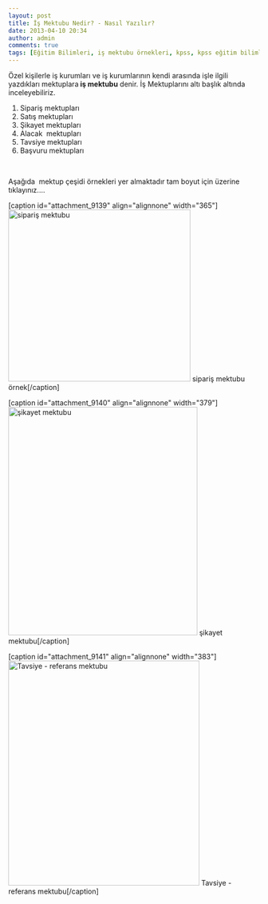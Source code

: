```yaml
---
layout: post
title: İş Mektubu Nedir? - Nasıl Yazılır?
date: 2013-04-10 20:34
author: admin
comments: true
tags: [Eğitim Bilimleri, iş mektubu örnekleri, kpss, kpss eğitim bilimleri, Makale, örnek şikayet mektubu, şikayet mektubu nedir, Son Konular]
---
```

Özel kişilerle iş kurumları ve iş kurumlarının kendi arasında işle ilgili yazdıkları mektuplara<strong> iş mektubu</strong> denir. İş Mektuplarını altı başlık altında inceleyebiliriz.
<ol>
	<li><span style="line-height: 13px;">Sipariş mektupları</span></li>
	<li>Satış mektupları</li>
	<li>Şikayet mektupları</li>
	<li>Alacak  mektupları</li>
	<li>Tavsiye mektupları</li>
	<li>Başvuru mektupları</li>
</ol>
&nbsp;

Aşağıda  mektup çeşidi örnekleri yer almaktadır tam boyut için üzerine tıklayınız....

[caption id="attachment_9139" align="alignnone" width="365"]<a href="http://egitimvaktim.com/dosyalar/2013/04/sipariş-mektubu.jpg"><img class="size-full wp-image-9139 aligncenter" alt="sipariş mektubu" src="http://egitimvaktim.com/dosyalar/2013/04/sipariş-mektubu.jpg" width="365" height="344" /></a> sipariş mektubu örnek[/caption]

[caption id="attachment_9140" align="alignnone" width="379"]<a href="http://egitimvaktim.com/dosyalar/2013/04/şikayet-mektubu.jpg"><img class="size-full wp-image-9140" alt="şikayet mektubu" src="http://egitimvaktim.com/dosyalar/2013/04/şikayet-mektubu.jpg" width="379" height="457" /></a> şikayet mektubu[/caption]

[caption id="attachment_9141" align="alignnone" width="383"]<a href="http://egitimvaktim.com/dosyalar/2013/04/Tavsiye-referans-mektubu.png"><img class="size-full wp-image-9141" alt="Tavsiye - referans mektubu" src="http://egitimvaktim.com/dosyalar/2013/04/Tavsiye-referans-mektubu.png" width="383" height="450" /></a> Tavsiye - referans mektubu[/caption]

